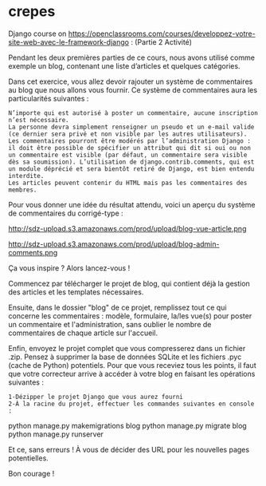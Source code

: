 # crepes
Django course on https://openclassrooms.com/courses/developpez-votre-site-web-avec-le-framework-django : (Partie 2 Activité)

Pendant les deux premières parties de ce cours, nous avons utilisé comme exemple un blog, contenant une liste d’articles et quelques catégories.

Dans cet exercice, vous allez devoir rajouter un système de commentaires au blog que nous allons vous fournir. Ce système de commentaires aura les particularités suivantes : 

    N’importe qui est autorisé à poster un commentaire, aucune inscription n’est nécessaire.
    La personne devra simplement renseigner un pseudo et un e-mail valide (ce dernier sera privé et non visible par les autres utilisateurs).
    Les commentaires pourront être modérés par l’administration Django : il doit être possible de spécifier un attribut qui dit si oui ou non un commentaire est visible (par défaut, un commentaire sera visible dès sa soumission). L’utilisation de django.contrib.comments, qui est un module déprécié et sera bientôt retiré de Django, est bien entendu interdite.
    Les articles peuvent contenir du HTML mais pas les commentaires des membres.

 Pour vous donner une idée du résultat attendu, voici un aperçu du système de commentaires du corrigé-type : 
 
 http://sdz-upload.s3.amazonaws.com/prod/upload/blog-vue-article.png
 
 http://sdz-upload.s3.amazonaws.com/prod/upload/blog-admin-comments.png
 
 Ça vous inspire ? Alors lancez-vous !

Commencez par télécharger le projet de blog, qui contient déjà la gestion des articles et les templates nécessaires.

Ensuite, dans le dossier "blog" de ce projet, remplissez tout ce qui concerne les commentaires : modèle, formulaire, la/les vue(s) pour poster un commentaire et l'administration, sans oublier le nombre de commentaires de chaque article sur l'accueil. 

Enfin, envoyez le projet complet que vous compresserez dans un fichier .zip. Pensez à supprimer la base de données SQLite et les fichiers .pyc (cache de Python) potentiels. Pour que vous receviez tous les points, il faut que votre correcteur arrive à accéder à votre blog en faisant les opérations suivantes :

    1-Dézipper le projet Django que vous aurez fourni
    2-À la racine du projet, effectuer les commandes suivantes en console :

python manage.py makemigrations blog
python manage.py migrate blog
python manage.py runserver

Et ce, sans erreurs ! À vous de décider des URL pour les nouvelles pages potentielles.

Bon courage ! 
